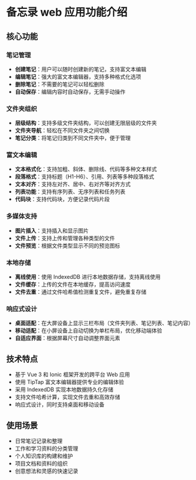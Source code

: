 # 备忘录 web 应用功能介绍

## 核心功能

### 笔记管理

- **创建笔记**：用户可以随时创建新的笔记，支持富文本编辑
- **编辑笔记**：强大的富文本编辑器，支持多种格式化选项
- **删除笔记**：不需要的笔记可以轻松删除
- **自动保存**：编辑内容时自动保存，无需手动操作

### 文件夹组织

- **层级结构**：支持多级文件夹结构，可以创建无限层级的文件夹
- **文件夹导航**：轻松在不同文件夹之间切换
- **笔记分类**：将笔记归类到不同文件夹中，便于管理

### 富文本编辑

- **文本格式化**：支持加粗、斜体、删除线、代码等多种文本样式
- **段落格式**：支持标题（H1-H6）、引用、列表等多种段落格式
- **文本对齐**：支持左对齐、居中、右对齐等对齐方式
- **列表功能**：支持有序列表、无序列表和任务列表
- **代码块**：支持代码块，方便记录代码片段

### 多媒体支持

- **图片插入**：支持插入和显示图片
- **文件上传**：支持上传和管理各种类型的文件
- **文件预览**：根据文件类型显示不同的预览图标

### 本地存储

- **离线使用**：使用 IndexedDB 进行本地数据存储，支持离线使用
- **文件缓存**：上传的文件在本地缓存，提高访问速度
- **文件去重**：通过文件哈希值检测重复文件，避免重复存储

### 响应式设计

- **桌面适配**：在大屏设备上显示三栏布局（文件夹列表、笔记列表、笔记内容）
- **移动适配**：在小屏设备上自动切换为单栏布局，优化移动端体验
- **自适应界面**：根据屏幕尺寸自动调整界面元素

## 技术特点

- 基于 Vue 3 和 Ionic 框架开发的跨平台 Web 应用
- 使用 TipTap 富文本编辑器提供专业的编辑体验
- 采用 IndexedDB 实现本地数据持久化存储
- 支持文件哈希计算，实现文件去重和高效存储
- 响应式设计，同时支持桌面和移动设备

## 使用场景

- 日常笔记记录和整理
- 工作和学习资料的分类管理
- 个人知识库的构建和维护
- 项目文档和资料的组织
- 创意想法和灵感的快速记录
